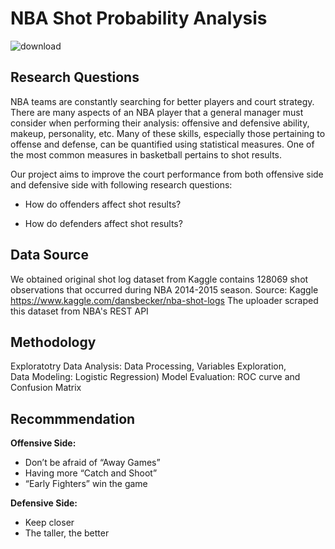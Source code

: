 # NBA Shot Probability Analysis                    
 ![download](https://user-images.githubusercontent.com/34041602/61908592-43d49c00-aeed-11e9-81f4-4c51c50d5696.png)
## Research Questions
NBA teams are constantly searching for better players and court strategy. There are many aspects of an NBA player that a general manager must consider when performing their analysis: offensive and defensive ability, makeup, personality, etc. Many of these skills, especially those pertaining to offense and defense, can be quantified using statistical measures. One of the most common measures in basketball pertains to shot results. 

Our project aims to improve the court performance from both offensive side and defensive side with following research questions: 

* How do offenders affect shot results? 

* How do defenders affect shot results? 

## Data Source
We obtained original shot log dataset from Kaggle contains 128069 shot observations that occurred during NBA 2014-2015 season. 
Source: Kaggle    https://www.kaggle.com/dansbecker/nba-shot-logs 
The uploader scraped this dataset from NBA's REST API 

## Methodology

Exploratotry Data Analysis: Data Processing, Variables Exploration,  
Data Modeling: Logistic Regression) 
Model Evaluation: ROC curve and Confusion Matrix

## Recommmendation

**Offensive Side:**

* Don’t be afraid of “Away Games”
* Having more “Catch and Shoot”  
* “Early Fighters” win the game 

**Defensive Side:**

* Keep closer 
* The taller, the better    

